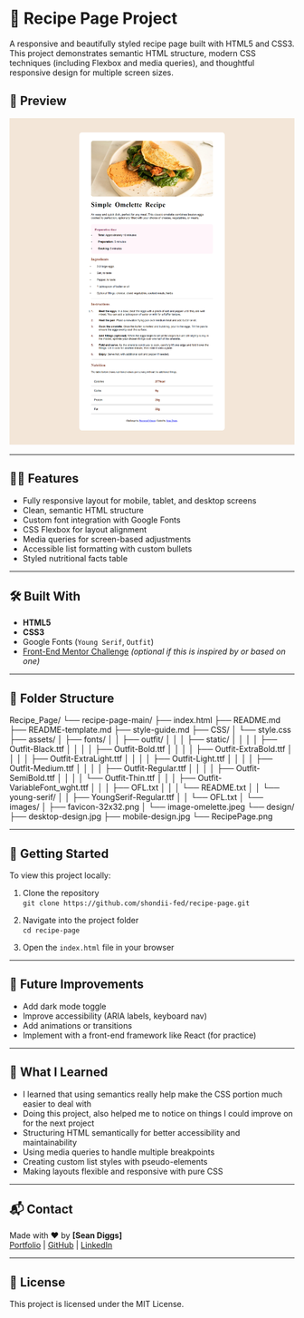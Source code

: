 # 🍳 Recipe Page Project

A responsive and beautifully styled recipe page built with HTML5 and CSS3. This project demonstrates semantic HTML structure, modern CSS techniques (including Flexbox and media queries), and thoughtful responsive design for multiple screen sizes.

## 📸 Preview

![Recipe Page Screenshot](./design/RecipePage.png)  

---

## 🧑‍🍳 Features

- Fully responsive layout for mobile, tablet, and desktop screens
- Clean, semantic HTML structure
- Custom font integration with Google Fonts
- CSS Flexbox for layout alignment
- Media queries for screen-based adjustments
- Accessible list formatting with custom bullets
- Styled nutritional facts table

---

## 🛠️ Built With

- **HTML5**
- **CSS3**
- Google Fonts (`Young Serif`, `Outfit`)
- [Front-End Mentor Challenge](https://www.frontendmentor.io) *(optional if this is inspired by or based on one)*

---

## 📁 Folder Structure

Recipe_Page/
└── recipe-page-main/
    ├── index.html
    ├── README.md
    ├── README-template.md
    ├── style-guide.md
    ├── CSS/
    │   └── style.css
    ├── assets/
    │   ├── fonts/
    │   │   ├── outfit/
    │   │   │   ├── static/
    │   │   │   │   ├── Outfit-Black.ttf
    │   │   │   │   ├── Outfit-Bold.ttf
    │   │   │   │   ├── Outfit-ExtraBold.ttf
    │   │   │   │   ├── Outfit-ExtraLight.ttf
    │   │   │   │   ├── Outfit-Light.ttf
    │   │   │   │   ├── Outfit-Medium.ttf
    │   │   │   │   ├── Outfit-Regular.ttf
    │   │   │   │   ├── Outfit-SemiBold.ttf
    │   │   │   │   └── Outfit-Thin.ttf
    │   │   │   ├── Outfit-VariableFont_wght.ttf
    │   │   │   ├── OFL.txt
    │   │   │   └── README.txt
    │   │   └── young-serif/
    │   │       ├── YoungSerif-Regular.ttf
    │   │       └── OFL.txt
    │   └── images/
    │       ├── favicon-32x32.png
    │       └── image-omelette.jpeg
    └── design/
        ├── desktop-design.jpg
        ├── mobile-design.jpg
        └── RecipePage.png

---

## 🚀 Getting Started

To view this project locally:

1. Clone the repository  
   `git clone https://github.com/shondii-fed/recipe-page.git`

2. Navigate into the project folder  
   `cd recipe-page`

3. Open the `index.html` file in your browser

---

## 🔧 Future Improvements

- Add dark mode toggle
- Improve accessibility (ARIA labels, keyboard nav)
- Add animations or transitions
- Implement with a front-end framework like React (for practice)

---

## 🧠 What I Learned

- I learned that using semantics really help make the CSS portion much easier to deal with
- Doing this project, also helped me to notice on things I could improve on for the next project
- Structuring HTML semantically for better accessibility and maintainability
- Using media queries to handle multiple breakpoints
- Creating custom list styles with pseudo-elements
- Making layouts flexible and responsive with pure CSS

---

## 📬 Contact

Made with ❤️ by **[Sean Diggs]**  
[Portfolio](https://yourportfolio.com) | [GitHub](https://github.com/shondii-fed) | [LinkedIn](https://twitter.com/yourhandle)

---

## 📄 License

This project is licensed under the MIT License.